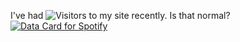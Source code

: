 I've had ![Visitors](https://api.visitorbadge.io/api/visitors?path=https%3A%2F%2Fgithub.com%2FbenjaminBRMR&label=VISITORS&countColor=%23263759&style=flat&labelStyle=upper) to my site recently. Is that normal?
<a href="https://data-card-for-spotify.herokuapp.com/card?user_id=9dieidfuk93jgwwbsprdfpfg1">
  <img src="https://data-card-for-spotify.herokuapp.com/api/card?user_id=9dieidfuk93jgwwbsprdfpfg1" alt="Data Card for Spotify">
</a>
